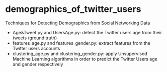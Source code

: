 # demographics_of_twitter_users
Techniques for Detecting Demographics from Social Networking Data

* Age&Tweet.py and UsersAge.py: detect the Twitter users age from their tweets (ground truth)
* features_age.py and features_gender.py: extract features from the Twitter users accounts 
* clustering_age.py and clustering_gender.py: apply Unsupervised Machine Learning algorithms in order to predict the Twitter Users age and gender respectively
